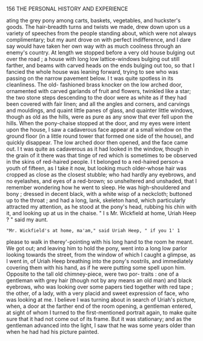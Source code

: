 156            THE PERSONAL HISTORY AND EXPERIENCE

  ating the grey pony among carts, baskets, vegetables, and huckster's
 goods. The hair-breadth turns and twists we made, drew down upon
 us a variety of speeches from the people standing about, which were not
 always complimentary; but my aunt drove on with perfect indifference,
 and I dare say would have taken her own way with as much coolness
 through an enemy's country.
    At length we stopped before a very old house bulging out over the road ;
 a house with long low lattice-windows bulging out still farther, and beams
with carved heads on the ends bulging out too, so that I fancied the whole
house was leaning forward, trying to see who was passing on the narrow
pavement below. I t was quite spotless in its cleanliness. The old-
fashioned brass knocker on the low arched door, ornamented with carved
garlands of fruit and flowers, twinkled like a star; the two stone steps
descending to the door were as white as if they had been covered with
fair linen; and all the angles and corners, and carvings and mouldings,
and quaint little panes of glass, and quainter little windows, though as old
as the hills, were as pure as any snow that ever fell upon the hills.
    When the pony-chaise stopped at the door, and my eyes were intent
upon the house, I saw a cadaverous face appear at a small window on the
ground floor (in a little round tower that formed one side of the
house), and quickly disappear. The low arched door then opened, and
the face came out. I t was quite as cadaverous as it had looked in
the window, though in the grain of it there was that tinge of red which
is sometimes to be observed in the skins of red-haired people. I t belonged
to a red-haired person-a youth of fifteen, as I take it now, but looking
 much older-whose hair was cropped as close as the closest stubble; who
 had hardly any eyebrows, and no eyelashes, and eyes of a red-brown;
 so unsheltered and unshaded, that I remember wondering how he went to
 sleep. He was high-shouldered and bony ; dressed in decent black, with
 a white wisp of a neckcloth; buttoned up to the throat ; and had a long,
 lank, skeleton hand, which particularly attracted my attention, as he stood
 at the pony's head, rubbing his chin with it, and looking up at us in the
 chaise.
    " I s Mr. Wickfield at home, Uriah Heep ? " said my aunt.

    "Mr. Wickfield's at home, ma'am," said Uriah Heep, " if you 1' 1
please to walk in therey'-pointing with his long hand to the room he meant.
    We got out; and leaving him to hold the pony, went into a long low
parlor looking towards the street, from the window of which I caught a
glimpse, as I went in, of Uriah Heep breathing into the pony's nostrils,
and immediately covering them with his hand, as if he were putting some
spell upon him. Opposite to the tall old chimney-piece, were two por-
traits : one of a gentleman with grey hair (though not by any means an
old man) and black eyebrows, who was looking over some papers tied
together with red tape ; the other, of a lady, with a very placid and sweet
expression of face, who was looking at me.
    I believe I was turning about in search of Uriah's picture, when,
a door at the farther end of the room opening, a gentleman entered,
at sight of whom I turned to the first-mentioned portrait again, to make
quite sure that it had not come out of its frame. But it was stationary;
 and as the gentleman advanced into the light, I saw that he was some
 years older than when he had had his picture painted.
